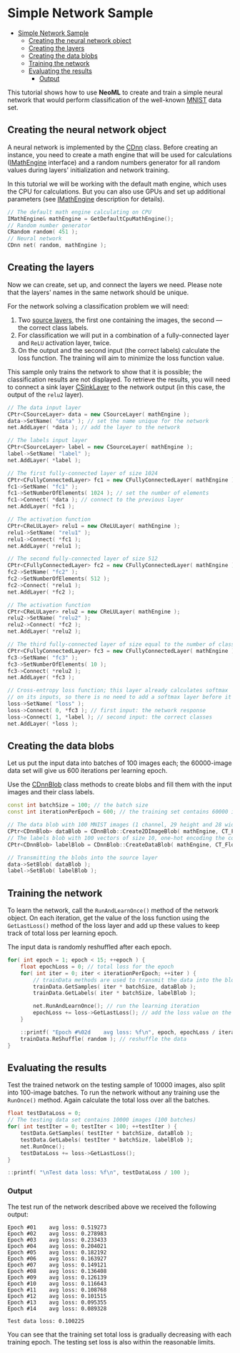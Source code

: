 # Simple Network Sample

<!-- TOC -->

- [Simple Network Sample](#simple-network-sample)
	- [Creating the neural network object](#creating-the-neural-network-object)
	- [Creating the layers](#creating-the-layers)
	- [Creating the data blobs](#creating-the-data-blobs)
	- [Training the network](#training-the-network)
	- [Evaluating the results](#evaluating-the-results)
		- [Output](#output)

<!-- /TOC -->

This tutorial shows how to use **NeoML** to create and train a simple neural network that would perform classification of the well-known [MNIST](https://en.wikipedia.org/wiki/MNIST_database) data set.

## Creating the neural network object

A neural network is implemented by the [CDnn](../API/NN/Dnn.md) class. Before creating an instance, you need to create a math engine that will be used for calculations ([IMathEngine](../API/NN/MathEngine.md) interface) and a random numbers generator for all random values during layers' initialization and network training.

In this tutorial we will be working with the default math engine, which uses the CPU for calculations. But you can also use GPUs and set up additional parameters (see [IMathEngine](../API/NN/MathEngine.md) description for details).

```c++
// The default math engine calculating on CPU
IMathEngine& mathEngine = GetDefaultCpuMathEngine();
// Random number generator
CRandom random( 451 );
// Neural network
CDnn net( random, mathEngine );
```

## Creating the layers

Now we can create, set up, and connect the layers we need. Please note that the layers' names in the same network should be unique.

For the network solving a classification problem we will need:

1. Two [source layers](../API/NN/IOLayers/SourceLayer.md), the first one containing the images, the second — the correct class labels.
2. For classification we will put in a combination of a fully-connected layer and `ReLU` activation layer, twice.
3. On the output and the second input (the correct labels) calculate the loss function. The training will aim to minimize the loss function value.

This sample only trains the network to show that it is possible; the classification results are not displayed. To retrieve the results, you will need to connect a sink layer [CSinkLayer](../API/NN/IOLayers/SinkLayer.md) to the network output (in this case, the output of the `relu2` layer).

```c++
// The data input layer
CPtr<CSourceLayer> data = new CSourceLayer( mathEngine );
data->SetName( "data" ); // set the name unique for the network
net.AddLayer( *data ); // add the layer to the network

// The labels input layer
CPtr<CSourceLayer> label = new CSourceLayer( mathEngine );
label->SetName( "label" );
net.AddLayer( *label );

// The first fully-connected layer of size 1024
CPtr<CFullyConnectedLayer> fc1 = new CFullyConnectedLayer( mathEngine );
fc1->SetName( "fc1" );
fc1->SetNumberOfElements( 1024 ); // set the number of elements
fc1->Connect( *data ); // connect to the previous layer
net.AddLayer( *fc1 );

// The activation function
CPtr<CReLULayer> relu1 = new CReLULayer( mathEngine );
relu1->SetName( "relu1" );
relu1->Connect( *fc1 );
net.AddLayer( *relu1 );

// The second fully-connected layer of size 512
CPtr<CFullyConnectedLayer> fc2 = new CFullyConnectedLayer( mathEngine );
fc2->SetName( "fc2" );
fc2->SetNumberOfElements( 512 );
fc2->Connect( *relu1 );
net.AddLayer( *fc2 );

// The activation function
CPtr<CReLULayer> relu2 = new CReLULayer( mathEngine );
relu2->SetName( "relu2" );
relu2->Connect( *fc2 );
net.AddLayer( *relu2 );

// The third fully-connected layer of size equal to the number of classes (10)
CPtr<CFullyConnectedLayer> fc3 = new CFullyConnectedLayer( mathEngine );
fc3->SetName( "fc3" );
fc3->SetNumberOfElements( 10 );
fc3->Connect( *relu2 );
net.AddLayer( *fc3 );

// Cross-entropy loss function; this layer already calculates softmax 
// on its inputs, so there is no need to add a softmax layer before it CPtr<CCrossEntropyLossLayer> loss = new CCrossEntropyLossLayer( mathEngine );
loss->SetName( "loss" );
loss->Connect( 0, *fc3 ); // first input: the network response
loss->Connect( 1, *label ); // second input: the correct classes
net.AddLayer( *loss );
```

## Creating the data blobs

Let us put the input data into batches of 100 images each; the 60000-image data set will give us 600 iterations per learning epoch.

Use the [CDnnBlob](../API/NN/DnnBlob.md) class methods to create blobs and fill them with the input images and their class labels.

```c++
const int batchSize = 100; // the batch size
const int iterationPerEpoch = 600; // the training set contains 60000 images (600 batches)

// The data blob with 100 MNIST images (1 channel, 29 height and 28 width)
CPtr<CDnnBlob> dataBlob = CDnnBlob::Create2DImageBlob( mathEngine, CT_Float, 1, batchSize, 29, 28, 1 );
// The labels blob with 100 vectors of size 10, one-hot encoding the correct class label
CPtr<CDnnBlob> labelBlob = CDnnBlob::CreateDataBlob( mathEngine, CT_Float, 1, batchSize, 10 );

// Transmitting the blobs into the source layer
data->SetBlob( dataBlob );
label->SetBlob( labelBlob );
```

## Training the network

To learn the network, call the `RunAndLearnOnce()` method of the network object. On each iteration, get the value of the loss function using the `GetLastLoss()` method of the loss layer and add up these values to keep track of total loss per learning epoch.

The input data is randomly reshuffled after each epoch.

```c++
for( int epoch = 1; epoch < 15; ++epoch ) {
    float epochLoss = 0; // total loss for the epoch
    for( int iter = 0; iter < iterationPerEpoch; ++iter ) {
        // trainData methods are used to transmit the data into the blob
        trainData.GetSamples( iter * batchSize, dataBlob );
        trainData.GetLabels( iter * batchSize, labelBlob );

        net.RunAndLearnOnce(); // run the learning iteration
        epochLoss += loss->GetLastLoss(); // add the loss value on the last step
    }

    ::printf( "Epoch #%02d    avg loss: %f\n", epoch, epochLoss / iterationPerEpoch );
    trainData.ReShuffle( random ); // reshuffle the data
}
```

## Evaluating the results

Test the trained network on the testing sample of 10000 images, also split into 100-image batches. To run the network without any training use the `RunOnce()` method. Again calculate the total loss over all the batches.

```c++
float testDataLoss = 0;
// The testing data set contains 10000 images (100 batches)
for( int testIter = 0; testIter < 100; ++testIter ) {
    testData.GetSamples( testIter * batchSize, dataBlob );
    testData.GetLabels( testIter * batchSize, labelBlob );
    net.RunOnce();
    testDataLoss += loss->GetLastLoss();
}

::printf( "\nTest data loss: %f\n", testDataLoss / 100 );
```

### Output

The test run of the network described above we received the following output:

```
Epoch #01    avg loss: 0.519273
Epoch #02    avg loss: 0.278983
Epoch #03    avg loss: 0.233433
Epoch #04    avg loss: 0.204021
Epoch #05    avg loss: 0.182192
Epoch #06    avg loss: 0.163927
Epoch #07    avg loss: 0.149121
Epoch #08    avg loss: 0.136408
Epoch #09    avg loss: 0.126139
Epoch #10    avg loss: 0.116643
Epoch #11    avg loss: 0.108768
Epoch #12    avg loss: 0.101515
Epoch #13    avg loss: 0.095355
Epoch #14    avg loss: 0.089328

Test data loss: 0.100225
```

You can see that the training set total loss is gradually decreasing with each training epoch. The testing set loss is also within the reasonable limits.